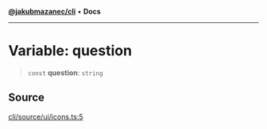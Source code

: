 [**@jakubmazanec/cli**](../../../README.md) • **Docs**

---

# Variable: question

> `const` **question**: `string`

## Source

[cli/source/ui/icons.ts:5](https://github.com/jakubmazanec/js-tools/blob/9580d5f68de35b95719fd49b679b2d5576d49582/packages/cli/source/ui/icons.ts#L5)
